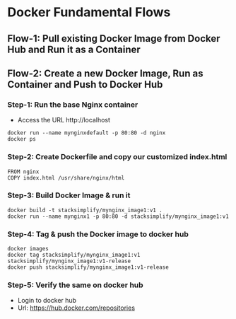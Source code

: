 # Docker Fundamental Flows

## Flow-1: Pull existing Docker Image from Docker Hub and Run it as a Container

## Flow-2: Create a new Docker Image, Run as Container and Push to Docker Hub
### Step-1: Run the base Nginx container
- Access the URL http://localhost
```
docker run --name mynginxdefault -p 80:80 -d nginx
docker ps
```

### Step-2: Create Dockerfile and copy our customized index.html
```
FROM nginx
COPY index.html /usr/share/nginx/html
```

### Step-3: Build Docker Image & run it
```
docker build -t stacksimplify/mynginx_image1:v1 .
docker run --name mynginx1 -p 80:80 -d stacksimplify/mynginx_image1:v1
```

### Step-4: Tag & push the Docker image to docker hub
```
docker images
docker tag stacksimplify/mynginx_image1:v1 stacksimplify/mynginx_image1:v1-release
docker push stacksimplify/mynginx_image1:v1-release
```
### Step-5: Verify the same on docker hub
- Login to docker hub 
- Url: https://hub.docker.com/repositories